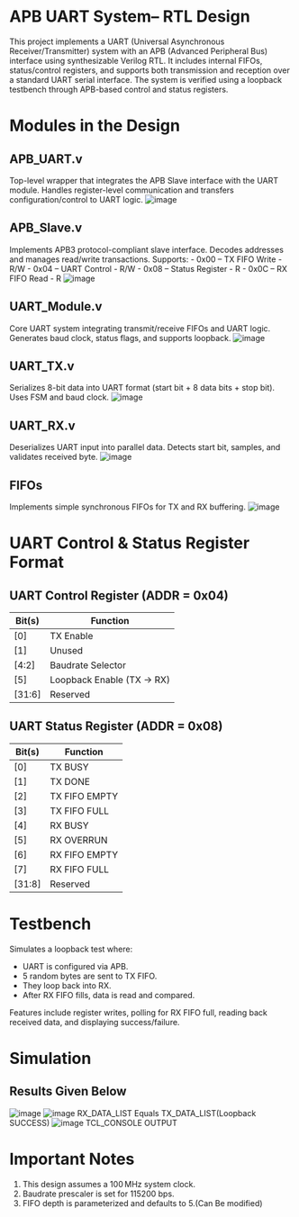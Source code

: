 # APB UART System– RTL Design
This project implements a UART (Universal Asynchronous Receiver/Transmitter) system with an APB (Advanced Peripheral Bus) interface using synthesizable Verilog RTL. It includes internal FIFOs, status/control registers, and supports both transmission and reception over a standard UART serial interface. The system is verified using a loopback testbench through APB-based control and status registers.

# Modules in the Design
## APB_UART.v
   Top-level wrapper that integrates the APB Slave interface with the UART module. Handles register-level communication and transfers configuration/control to UART logic.
   ![image](https://github.com/user-attachments/assets/d81c4ba2-6002-4cc6-bdcd-cdf68083b743)
## APB_Slave.v
   Implements APB3 protocol-compliant slave interface. Decodes addresses and manages read/write transactions. Supports: 
    - 0x00 – TX FIFO Write   - R/W
    - 0x04 – UART Control    - R/W
    - 0x08 – Status Register - R
    - 0x0C – RX FIFO Read    - R
   ![image](https://github.com/user-attachments/assets/b8b817fa-3241-4cc4-b9d0-5d3318d7eb16)
## UART_Module.v
   Core UART system integrating transmit/receive FIFOs and UART logic. Generates baud clock, status flags, and supports loopback.
   ![image](https://github.com/user-attachments/assets/36260ebf-2a7f-45e8-a940-a86275362a1e)
## UART_TX.v
   Serializes 8-bit data into UART format (start bit + 8 data bits + stop bit). Uses FSM and baud clock.
   ![image](https://github.com/user-attachments/assets/abd11b34-f824-4f15-ba7d-6ba904891865)
## UART_RX.v
   Deserializes UART input into parallel data. Detects start bit, samples, and validates received byte.
   ![image](https://github.com/user-attachments/assets/7a71beb5-cfd3-4859-8eef-79bce13c5f79)
## FIFOs
   Implements simple synchronous FIFOs for TX and RX buffering.
   ![image](https://github.com/user-attachments/assets/6c678d57-4720-4f66-b638-493bc325bc15)

# UART Control & Status Register Format

## UART Control Register (ADDR = 0x04)
| Bit(s)   | Function                      |
|----------|-------------------------------|
| [0]      | TX Enable                     |
| [1]      | Unused                        |  
| [4:2]    | Baudrate Selector             |
| [5]      | Loopback Enable (TX → RX)     |
| [31:6]   | Reserved                      |

## UART Status Register (ADDR = 0x08)
| Bit(s) | Function             |
|--------|----------------------|
| [0]    | TX BUSY              |
| [1]    | TX DONE              |
| [2]    | TX FIFO EMPTY        |
| [3]    | TX FIFO FULL         |
| [4]    | RX BUSY              |
| [5]    | RX OVERRUN           |
| [6]    | RX FIFO EMPTY        |
| [7]    | RX FIFO FULL         |
| [31:8] | Reserved             |

# Testbench
Simulates a loopback test where:
- UART is configured via APB.
- 5 random bytes are sent to TX FIFO.
- They loop back into RX.
- After RX FIFO fills, data is read and compared.

Features include register writes, polling for RX FIFO full, reading back received data, and displaying success/failure.

# Simulation 
## Results Given Below
![image](https://github.com/user-attachments/assets/9d97e707-9728-49d0-81f7-8d4706ff7509)
![image](https://github.com/user-attachments/assets/28f655c8-8894-42e4-a2a2-9f8c268817b0)
RX_DATA_LIST Equals TX_DATA_LIST(Loopback SUCCESS)
![image](https://github.com/user-attachments/assets/61d830e2-f1b6-40ed-a50c-c80d98098c37)
TCL_CONSOLE OUTPUT

# Important Notes
1. This design assumes a 100 MHz system clock.
2. Baudrate prescaler is set for 115200 bps.
3. FIFO depth is parameterized and defaults to 5.(Can Be modified)




